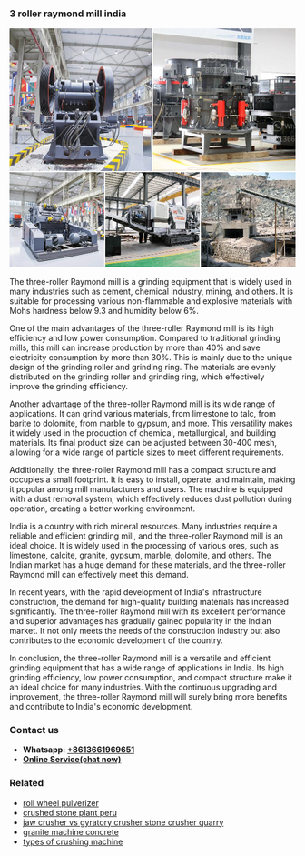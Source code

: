 <h3>3 roller raymond mill india</h3><img src='1702952833.jpg' alt=''><p>The three-roller Raymond mill is a grinding equipment that is widely used in many industries such as cement, chemical industry, mining, and others. It is suitable for processing various non-flammable and explosive materials with Mohs hardness below 9.3 and humidity below 6%.</p><p>One of the main advantages of the three-roller Raymond mill is its high efficiency and low power consumption. Compared to traditional grinding mills, this mill can increase production by more than 40% and save electricity consumption by more than 30%. This is mainly due to the unique design of the grinding roller and grinding ring. The materials are evenly distributed on the grinding roller and grinding ring, which effectively improve the grinding efficiency.</p><p>Another advantage of the three-roller Raymond mill is its wide range of applications. It can grind various materials, from limestone to talc, from barite to dolomite, from marble to gypsum, and more. This versatility makes it widely used in the production of chemical, metallurgical, and building materials. Its final product size can be adjusted between 30-400 mesh, allowing for a wide range of particle sizes to meet different requirements.</p><p>Additionally, the three-roller Raymond mill has a compact structure and occupies a small footprint. It is easy to install, operate, and maintain, making it popular among mill manufacturers and users. The machine is equipped with a dust removal system, which effectively reduces dust pollution during operation, creating a better working environment.</p><p>India is a country with rich mineral resources. Many industries require a reliable and efficient grinding mill, and the three-roller Raymond mill is an ideal choice. It is widely used in the processing of various ores, such as limestone, calcite, granite, gypsum, marble, dolomite, and others. The Indian market has a huge demand for these materials, and the three-roller Raymond mill can effectively meet this demand.</p><p>In recent years, with the rapid development of India's infrastructure construction, the demand for high-quality building materials has increased significantly. The three-roller Raymond mill with its excellent performance and superior advantages has gradually gained popularity in the Indian market. It not only meets the needs of the construction industry but also contributes to the economic development of the country.</p><p>In conclusion, the three-roller Raymond mill is a versatile and efficient grinding equipment that has a wide range of applications in India. Its high grinding efficiency, low power consumption, and compact structure make it an ideal choice for many industries. With the continuous upgrading and improvement, the three-roller Raymond mill will surely bring more benefits and contribute to India's economic development.</p><h3>Contact us</h3><ul><li><strong>Whatsapp:&nbsp;<a href="https://wa.me/8613661969651">+8613661969651</a></strong></li><li><a href="https://swt.shibang-china.com/?git&amp;zhl&amp;3 roller raymond mill india"><strong>Online Service(chat now)</strong></a></li></ul><h3>Related</h3><ul><li><a href='roll wheel pulverizer.md'>roll wheel pulverizer</a></li><li><a href='crushed stone plant peru.md'>crushed stone plant peru</a></li><li><a href='jaw crusher vs gyratory crusher stone crusher quarry.md'>jaw crusher vs gyratory crusher stone crusher quarry</a></li><li><a href='granite machine concrete.md'>granite machine concrete</a></li><li><a href='types of crushing machine.md'>types of crushing machine</a></li></ul>